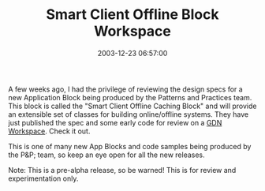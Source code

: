 ﻿---
layout: post
title: "Smart Client Offline Block Workspace"
comments: false
date: 2003-12-23 06:57:00
updated: 2004-05-01 14:42:00
categories:
 - Technology
subtext-id: 907a58e2-cd25-48b1-8ba8-4a10fe93b1e1
alias: /blog/Smart-Client-Offline-Block-Workspace.aspx
---


A few weeks ago, I had the privilege of reviewing the design specs for a new Application Block being produced by the Patterns and Practices team. This block is called the "Smart Client Offline Caching Block" and will provide an extensible set of classes for building online/offline systems. They have just published the spec and some early code for review on a [GDN Workspace](http://www.gotdotnet.com/Community/Workspaces/Workspace.aspx?id=60dd1bb9-0d1e-45e0-975a-a7f398697344). Check it out.

This is one of many new App Blocks and code samples being produced by the P&P; team, so keep an eye open for all the new releases. 

Note: This is a pre-alpha release, so be warned! This is for review and experimentation only. 
